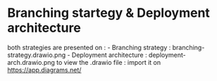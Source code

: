 # Branching startegy & Deployment architecture

both strategies are presented on :
    - Branching strategy : branching-strategy.drawio.png
    - Deployment architecture : deployment-arch.drawio.png
to view the .drawio file : import it on   <https://app.diagrams.net/>